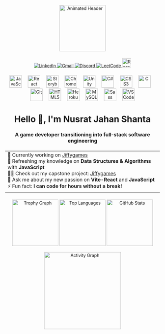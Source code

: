 <div align="center">
  <img height="150" src="https://i.pinimg.com/originals/f7/41/95/f74195ebd09d5422376eece9a464a7a7.gif" alt="Animated Header" />
</div>

###
<div align="center">
  <a href="https://www.linkedin.com/in/njshanta" target="_blank">
    <img src="https://img.shields.io/badge/LinkedIn-blue?style=for-the-badge&logo=linkedin&logoColor=white" alt="LinkedIn" />
  </a>
  <a href="mailto:njshanta.ca@gmail.com" target="_blank">
    <img src="https://img.shields.io/badge/Gmail-red?style=for-the-badge&logo=gmail&logoColor=white" alt="Gmail" />
  </a>
  <a href="https://discord.com/invite/example" target="_blank">
    <img src="https://img.shields.io/badge/Discord-blueviolet?style=for-the-badge&logo=discord&logoColor=white" alt="Discord" />
  </a>
  <a href="https://leetcode.com/shanta3220" target="_blank">
    <img src="https://img.shields.io/badge/LeetCode-orange?style=for-the-badge&logo=leetcode&logoColor=white" alt="LeetCode" />
  </a>
  <a href="https://bit.ly/3ZvyXjS" target="_blank">
    <img src="https://img.shields.io/badge/Resume-gray?style=for-the-badge&logo=adobeacrobatreader&logoColor=white" height="29px" alt="Resume" />
  </a>
</div>

###

<div align="center">
  <img src="https://cdn.jsdelivr.net/gh/devicons/devicon/icons/javascript/javascript-original.svg" height="40" alt="JavaScript" />
  <img width="12" />
  <img src="https://cdn.jsdelivr.net/gh/devicons/devicon/icons/react/react-original.svg" height="40" alt="React" />
  <img width="12" />
  <img src="https://cdn.jsdelivr.net/gh/devicons/devicon/icons/storybook/storybook-original.svg" height="40" alt="Storybook" />
  <img width="12" />
  <img src="https://cdn.jsdelivr.net/gh/devicons/devicon/icons/chrome/chrome-original.svg" height="40" alt="Chrome" />
  <img width="12" />
  <img src="https://cdn.jsdelivr.net/gh/devicons/devicon/icons/unity/unity-original.svg" height="40" alt="Unity" />
  <img width="12" />
  <img src="https://cdn.jsdelivr.net/gh/devicons/devicon/icons/csharp/csharp-original.svg" height="40" alt="C#" />
  <img width="12" />
  <img src="https://cdn.jsdelivr.net/gh/devicons/devicon/icons/css3/css3-original.svg" height="40" alt="CSS3" />
  <img width="12" />
  <img src="https://cdn.jsdelivr.net/gh/devicons/devicon/icons/c/c-original.svg" height="40" alt="C" />
  <img width="12" />
  <img src="https://cdn.jsdelivr.net/gh/devicons/devicon/icons/git/git-original.svg" height="40" alt="Git" />
  <img width="12" />
  <img src="https://cdn.jsdelivr.net/gh/devicons/devicon/icons/html5/html5-original.svg" height="40" alt="HTML5" />
  <img width="12" />
  <img src="https://cdn.jsdelivr.net/gh/devicons/devicon/icons/heroku/heroku-original.svg" height="40" alt="Heroku" />
  <img width="12" />
  <img src="https://cdn.jsdelivr.net/gh/devicons/devicon/icons/mysql/mysql-original.svg" height="40" alt="MySQL" />
  <img width="12" />
  <img src="https://cdn.jsdelivr.net/gh/devicons/devicon/icons/sass/sass-original.svg" height="40" alt="Sass" />
  <img width="12" />
  <img src="https://cdn.jsdelivr.net/gh/devicons/devicon/icons/vscode/vscode-original.svg" height="40" alt="VSCode" />
</div>

###

<h1 align="center">Hello 👋, I'm Nusrat Jahan Shanta</h1>

###

<h3 align="center">A game developer transitioning into full-stack software engineering</h3>

###

<div align="center">
  <table>
    <tr>
      <td align="left">
        🔭 Currently working on <a href="https://github.com/shanta3220/nusrat-jahan-shanta-capstone" target="_blank">Jiffygames</a><br>
        🌱 Refreshing my knowledge on <b>Data Structures & Algorithms</b> with <b>JavaScript</b><br>
        👨‍💻 Check out my capstone project: <a href="https://jiffygames.netlify.app" target="_blank">Jiffygames</a><br>
        💬 Ask me about my new passion on <b>Vite-React</b> and <b>JavaScript</b><br>
        ⚡ Fun fact: <b>I can code for hours without a break!</b>
      </td>
    </tr>
  </table>
</div>

###

<div align="center">
  <img src="https://github-profile-trophy.vercel.app/?username=shanta3220&theme=dracula&row=1&column=-1&margin-w=8&margin-h=8" height="150" alt="Trophy Graph" />
  <img src="https://github-readme-stats.vercel.app/api/top-langs/?username=shanta3220&layout=compact&theme=dracula" height="150" alt="Top Languages" />
  <img src="https://github-readme-stats.vercel.app/api?username=shanta3220&show_icons=true&theme=dracula" height="150" alt="GitHub Stats" /><br><br>
  <img src="https://github-readme-activity-graph.vercel.app/graph?username=shanta3220&theme=react-dark&radius=16" height="250" alt="Activity Graph" />
</div>
